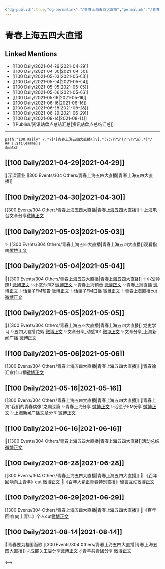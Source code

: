 ```yaml
---
{"dg-publish":true,"dg-permalink":"/青春上海五四大直播","permalink":"/青春上海五四大直播/","created":"2023-04-09T16:10:17.972+08:00","updated":"2023-04-10T17:18:18.505+08:00"}
---
```


# 青春上海五四大直播

## Linked Mentions
- [[100 Daily/2021-04-29\|2021-04-29]]
- [[100 Daily/2021-04-30\|2021-04-30]]
- [[100 Daily/2021-05-03\|2021-05-03]]
- [[100 Daily/2021-05-04\|2021-05-04]]
- [[100 Daily/2021-05-05\|2021-05-05]]
- [[100 Daily/2021-05-06\|2021-05-06]]
- [[100 Daily/2021-05-16\|2021-05-16]]
- [[100 Daily/2021-06-16\|2021-06-16]]
- [[100 Daily/2021-06-28\|2021-06-28]]
- [[100 Daily/2021-06-29\|2021-06-29]]
- [[100 Daily/2021-08-14\|2021-08-14]]
- [[Publish/资讯站盘点总结汇总\|资讯站盘点总结汇总]]


---

```expander
path:"100 Daily" /.*\[\[青春上海五四大直播\]\].*(?:\r?\n(?!\r?\n).*)*/
## [[$filename]]
$match
```
## [[100 Daily/2021-04-29\|2021-04-29]]
💫深深营业 [](https://m.weibo.cn/1736988591/4631365586521415) [[300 Events/304 Others/青春上海五四大直播\|青春上海五四大直播]]
## [[100 Daily/2021-04-30\|2021-04-30]]
[[300 Events/304 Others/青春上海五四大直播\|青春上海五四大直播]]
✨上海电台文章分享[微博正文](https://m.weibo.cn/6466290670/4631745477738859)
## [[100 Daily/2021-05-03\|2021-05-03]]
✨ [[300 Events/304 Others/青春上海五四大直播\|青春上海五四大直播]]观看指南[微博正文](https://m.weibo.cn/6466290670/4632791822632874)
## [[100 Daily/2021-05-04\|2021-05-04]]
🌟[[300 Events/304 Others/青春上海五四大直播\|青春上海五四大直播]]
✨小室帅照1 [微博正文](https://weibo.com/6466290670/KdVYJfbHR)
✨小室帅照2 [微博正文](https://weibo.com/6466290670/KdWEP3x3t)
✨青春上海预告 [微博正文](https://weibo.com/6466290670/KdS6hqfI8)
✨青春上海直播 [微博正文](https://weibo.com/6466290670/KdTDjd72l)
✨话匣子FM预告 [微博正文](https://weibo.com/6466290670/KdTlywHuJ)
✨话匣子FM口播 [微博正文](https://weibo.com/6466290670/KdVm65i3c)
✨青春上海直播cut [微博正文](https://weibo.com/6466290670/KdUFCy1rJ)
## [[100 Daily/2021-05-05\|2021-05-05]]
🌟[[300 Events/304 Others/青春上海五四大直播\|青春上海五四大直播]] 党史学习
✨五四大直播花絮 [微博正文](https://m.weibo.cn/6466290670/4633622684894845)
✨文章分享_动感101 [微博正文](https://m.weibo.cn/6466290670/4633606733956313)
✨文章分享_上海新闻广播 [微博正文](https://m.weibo.cn/6466290670/4633419532732078)

## [[100 Daily/2021-05-06\|2021-05-06]]
[[300 Events/304 Others/青春上海五四大直播\|青春上海五四大直播]]
💫青春徐汇宣传口播[微博正文](https://m.weibo.cn/6466290670/4633792893420226)
## [[100 Daily/2021-05-16\|2021-05-16]]
[[300 Events/304 Others/青春上海五四大直播\|青春上海五四大直播]]
🌟青春上海“我们的青春偶像”之周深篇
✨青春上海分享 [微博正文](https://m.weibo.cn/6466290670/4637560049243283)
✨话匣子FM分享 [微博正文](https://m.weibo.cn/6466290670/4637547839360794)
✨上海新闻广播文章分享 [微博正文](https://m.weibo.cn/6466290670/4637573367206326)
## [[100 Daily/2021-06-16\|2021-06-16]]
🌟[[300 Events/304 Others/青春上海五四大直播\|青春上海五四大直播]]活动总结 [微博正文](https://m.weibo.cn/6466290670/4648797693543327)

## [[100 Daily/2021-06-28\|2021-06-28]]
[[300 Events/304 Others/青春上海五四大直播\|青春上海五四大直播]]
💫 《百年回响向丄青年》cut [微博正文](https://weibo.com/detail/4653176286874489)
💫《百年大党正青春特别直播》留言互动[微博正文](https://weibo.com/detail/4653183882760526)

## [[100 Daily/2021-06-29\|2021-06-29]]
[[300 Events/304 Others/青春上海五四大直播\|青春上海五四大直播]]
💫《百年回响 向丄青年》个人cut[微博正文](https://m.weibo.cn/6466290670/4653521997141077)

## [[100 Daily/2021-08-14\|2021-08-14]]
💫青春要为祖国而歌 [[300 Events/304 Others/青春上海五四大直播\|青春上海五四大直播]]
☄️成都关工委分享[微博正文](https://m.weibo.cn/6466290670/4670181085548613)
☄️青羊共青团分享 [微博正文](https://m.weibo.cn/6466290670/4670216757839668)

<-->
